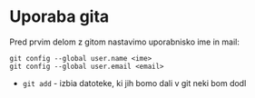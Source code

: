 # Uporaba gita

Pred prvim delom z gitom nastavimo uporabnisko ime in mail:

```
git config --global user.name <ime>
git config --global user.email <email>
```

* `git add` - izbia datoteke, ki jih bomo dali v git
neki bom dodl